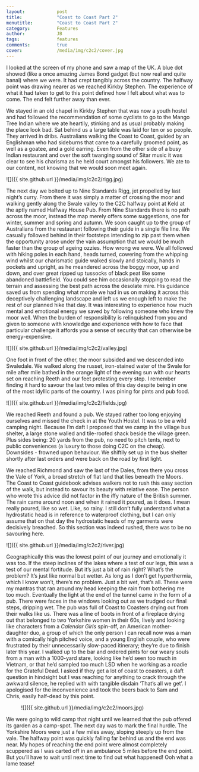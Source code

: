 ```yaml
---
layout:            post
title:             "Coast to Coast Part 2"
menutitle:         "Coast to Coast Part 2"
category:          Features
author:            JB
tags:              features
comments:          true
cover:             /media/img/c2c2/cover.jpg
---
```



I looked at the screen of my phone and saw a map of the UK. A blue dot showed (like a once amazing James Bond gadget (but now real and quite banal) where we were. It had crept tangibly across the country. The halfway point was drawing nearer as we reached Kirkby Stephen. The experience of what it had taken to get to this point defined how I felt about what was to come. The end felt further away than ever.

We stayed in an old chapel in Kirkby Stephen that was now a youth hostel and had followed the recommendation of some cyclists to go to the Mango Tree Indian where we ate heartily, stinking and as usual probably making the place look bad. Sat behind us a large table was laid for ten or so people. They arrived in dribs. Australians walking the Coast to Coast, guided by an Englishman who had sideburns that came to a carefully groomed point, as well as a goatee, and a gold earring. Even from the other side of a busy Indian restaurant and over the soft twanging sound of Sitar music it was clear to see his charisma as he held court amongst his followers. We ate to our content, not knowing that we would soon meet again.  

![]({{ site.github.url }}/media/img/c2c2/rigg.jpg)

The next day we bolted up to Nine Standards Rigg, jet propelled by last night’s curry. From there it was simply a matter of crossing the moor and walking gently along the Swale valley to the C2C halfway point at Keld at the aptly named Halfway House Pub. From Nine Standards there is no path across the moor, instead the map merely offers some suggestions, one for winter, summer and spring and autumn. We soon caught up to the group of Australians from the restaurant following their guide in a single file line. We casually followed behind in their footsteps intending to zip past them when the opportunity arose under the vain assumption that we would be much faster than the group of ageing ozzies. How wrong we were. We all followed with hiking poles in each hand, heads turned, cowering from the whipping wind whilst our charismatic guide walked slowly and stoically, hands in pockets and upright, as he meandered across the boggy moor, up and down, and over great ripped up tussocks of black peat like some abandoned battlefield. You could see him occasionally stopping to read the terrain and assessing the best path across the desolate mire. His guidance saved us from spending what morale we had in us on making it across this deceptively challenging landscape and left us we enough left to make the rest of our planned hike that day. It was interesting to experience how much mental and emotional energy we saved by following someone who knew the moor well. When the burden of responsibility is relinquished from you and given to someone with knowledge and experience with how to face that particular challenge it affords you a sense of security that can otherwise be energy-expensive. 

![]({{ site.github.url }}/media/img/c2c2/valley.jpg)

One foot in front of the other, the moor subsided and we descended into Swaledale. We walked along the russet, iron-stained water of the Swale for mile after mile bathed in the orange light of the evening sun with our hearts set on reaching Reeth and our feet protesting every step. I remember finding it hard to savour the last two miles of this day despite being in one of the most idyllic parts of the country. I was pining for pints and pub food. 

![]({{ site.github.url }}/media/img/c2c2/fields.jpg)

We reached Reeth and found a pub. We stayed rather too long enjoying ourselves and missed the check in at the Youth Hostel. It was to be a wild camping night. Because I’m daft I proposed that we camp in the village bus shelter, a large stone walled and tile-roofed shack beside the village green. Plus sides being: 20 yards from the pub, no need to pitch tents, next to public conveniences (a luxury to those doing C2C on the cheap). Downsides - frowned upon behaviour. We shiftily set up in the bus shelter shortly after last orders and were back on the road by first light. 

We reached Richmond and saw the last of the Dales, from there you cross the Vale of York, a broad stretch of flat land that lies beneath the Moors. The Coast to Coast guidebook advises walkers not to rush this easy section of the walk, but instead to savour its beauty with relative ease. The person who wrote this advice did not factor in the iffy nature of the British summer. The rain came around noon and when it rained it poured, as it does. I mean really poured, like so wet. Like, so rainy. I still don’t fully understand what a hydrostatic head is in reference to waterproof clothing, but I can only assume that on that day the hydrostatic heads of my garments were decisively breached. So this section was indeed rushed, there was to be no savouring here. 

![]({{ site.github.url }}/media/img/c2c2/river.jpg)

Geographically this was the lowest point of our journey and emotionally it was too. If the steep inclines of the lakes where a test of our legs, this was a test of our mental fortitude. But it’s just a bit of rain right? What’s the problem? It’s just like normal but wetter. As long as I don’t get hyperthermia, which I know won’t, there’s no problem. Just a bit wet, that’s all. These were my mantras that ran around my head keeping the rain from bothering me too much. Eventually the light at the end of the tunnel came in the form of a pub. There were faces in the windows looking out as we trudged our final steps, dripping wet. The pub was full of Coast to Coasters drying out from their walks like us. There was a line of boots in front of a fireplace drying out that belonged to two Yorkshire women in their 60s, lively and looking like characters from a *Calendar Girls* spin-off, an American mother-daughter duo, a group of which the only person I can recall now was a man with a comically high pitched voice, and a young English couple, who were frustrated by their unnecessarily slow-paced itinerary; they’re due to finish later this year. I walked up to the bar and ordered pints for our weary souls from a man with a 1000-yard stare, looking like he’d seen too much in Vietnam, or that he’d sampled too much LSD when he working as a roadie for the Grateful Dead. I asked if they get a lot of coast to coasters, a daft question in hindsight but I was reaching for anything to crack through the awkward silence, he replied with with tangible disdain ‘That’s all we get’. I apologised for the inconvenience and took the beers back to Sam and Chris, easily half-dead by this point. 

<figure class="large" markdown="1">   
   ![]({{ site.github.url }}/media/img/c2c2/moors.jpg)
</figure>

We were going to wild camp that night until we learned that the pub offered its garden as a camp-spot. The next day was to mark the final hurdle. The Yorkshire Moors were just a few miles away, sloping steeply up from the vale. The halfway point was quickly falling far behind us and the end was near. My hopes of reaching the end point were almost completely scuppered as I was carted off in an ambulance 5 miles before the end point. But you’ll have to wait until next time to find out what happened! Ooh what a lame tease!
